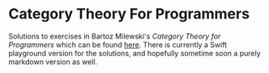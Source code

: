 # Category Theory For Programmers
Solutions to exercises in Bartoz Milewski's *Category Theory for Programmers* which can be found [here](http://bartoszmilewski.com/2014/10/28/category-theory-for-programmers-the-preface/). There is currently a Swift playground version for the solutions, and hopefully sometime soon a purely markdown version as well.
